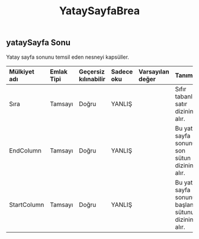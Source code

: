﻿---
title: YataySayfaBrea
second_title: Aspose.Cells Cloud Documen
type: docs
url: /tr/specification/model/horizontalpagebreak/
description: "Aspose.Cells Bulut modeli spesifikasyonu: HorizontalPageBreak. Açma, oluşturma, düzenleme, bölme, birleştirme, karşılaştırma ve dönüştürme gibi özelliklerle Excel ve diğer elektronik tablo belgelerini zahmetsizce yönetin"
kwords: Excel, Office, Elektronik Tablo, Cloud REST API, HorizontalPageBreak
weight: 50
---
## **yataySayfa Sonu**

 Yatay sayfa sonunu temsil eden nesneyi kapsüller.

| Mülkiyet adı| Emlak Tipi| Geçersiz kılınabilir| Sadece oku| Varsayılan değer| Tanım|
|:- |:- |:- |:- |:- |:- |
| Sıra| Tamsayı| Doğru| YANLIŞ|| Sıfır tabanlı satır dizinini alır.|
| EndColumn| Tamsayı| Doğru| YANLIŞ|| Bu yatay sayfa sonunun son sütun dizinini alır.|
| StartColumn| Tamsayı| Doğru| YANLIŞ|| Bu yatay sayfa sonunun başlangıç sütunu dizinini alır.|

